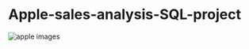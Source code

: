 # Apple-sales-analysis-SQL-project
![apple images](https://github.com/user-attachments/assets/c8016141-411d-43a7-9a27-6e198811efbb)
